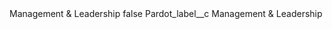 <?xml version="1.0" encoding="UTF-8"?>
<CustomMetadata xmlns="http://soap.sforce.com/2006/04/metadata" xmlns:xsi="http://www.w3.org/2001/XMLSchema-instance" xmlns:xsd="http://www.w3.org/2001/XMLSchema">
    <label>Management &amp; Leadership</label>
    <protected>false</protected>
    <values>
        <field>Pardot_label__c</field>
        <value xsi:type="xsd:string">Management &amp; Leadership</value>
    </values>
</CustomMetadata>
